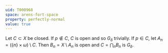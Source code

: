 ```yaml
---
uid: T000968
space: arens-fort-space
property: perfectly-normal
value: true
---
```

Let $C \subset X$ be closed. If $p \not\in C$, $C$ is open and so $G_\delta$ trivially. If $p \in C$, let $A_n = (\{n\} \times \omega) \setminus C$. Then $B_n = X \setminus A_n$ is open and $C = \bigcap_n B_n$ is $G_\delta$.

